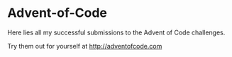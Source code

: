 # Advent-of-Code
Here lies all my successful submissions to the Advent of Code challenges.

Try them out for yourself at http://adventofcode.com
